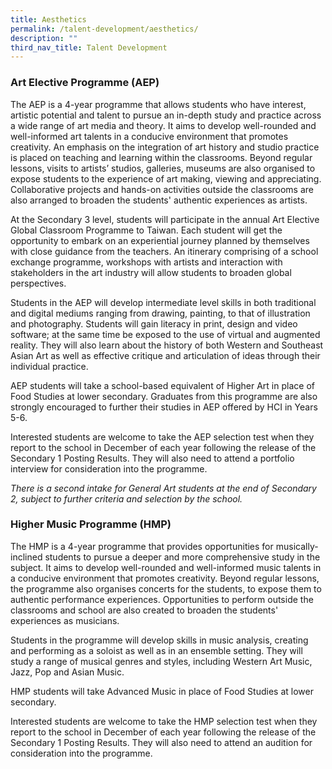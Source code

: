 ```yaml
---
title: Aesthetics
permalink: /talent-development/aesthetics/
description: ""
third_nav_title: Talent Development
---
```

### Art Elective Programme (AEP)


The AEP is a 4-year programme that allows students who have interest, artistic potential and talent to pursue an in-depth study and practice across a wide range of art media and theory. It aims to develop well-rounded and well-informed art talents in a conducive environment that promotes creativity. An emphasis on the integration of art history and studio practice is placed on teaching and learning within the classrooms. Beyond regular lessons, visits to artists’ studios, galleries, museums are also organised to expose students to the experience of art making, viewing and appreciating. Collaborative projects and hands-on activities outside the classrooms are also arranged to broaden the students' authentic experiences as artists.

At the Secondary 3 level, students will participate in the annual Art Elective Global Classroom Programme to Taiwan. Each student will get the opportunity to embark on an experiential journey planned by themselves with close guidance from the teachers. An itinerary comprising of a school exchange programme, workshops with artists and interaction with stakeholders in the art industry will allow students to broaden global perspectives.

Students in the AEP will develop intermediate level skills in both traditional and digital mediums ranging from drawing, painting, to that of illustration and photography. Students will gain literacy in print, design and video software; at the same time be exposed to the use of virtual and augmented reality. They will also learn about the history of both Western and Southeast Asian Art as well as effective critique and articulation of ideas through their individual practice.

AEP students will take a school-based equivalent of Higher Art in place of Food Studies at lower secondary. Graduates from this programme are also strongly encouraged to further their studies in AEP offered by HCI in Years 5-6.

Interested students are welcome to take the AEP selection test when they report to the school in December of each year following the release of the Secondary 1 Posting Results. They will also need to attend a portfolio interview for consideration into the programme.

_There is a second intake for General Art students at the end of Secondary 2, subject to further criteria and selection by the school._



### Higher Music Programme (HMP)


The HMP is a 4-year programme that provides opportunities for musically-inclined students to pursue a deeper and more comprehensive study in the subject. It aims to develop well-rounded and well-informed music talents in a conducive environment that promotes creativity. Beyond regular lessons, the programme also organises concerts for the students, to expose them to authentic performance experiences. Opportunities to perform outside the classrooms and school are also created to broaden the students' experiences as musicians.

Students in the programme will develop skills in music analysis, creating and performing as a soloist as well as in an ensemble setting. They will study a range of musical genres and styles, including Western Art Music, Jazz, Pop and Asian Music.

HMP students will take Advanced Music in place of Food Studies at lower secondary.

Interested students are welcome to take the HMP selection test when they report to the school in December of each year following the release of the Secondary 1 Posting Results. They will also need to attend an audition for consideration into the programme.